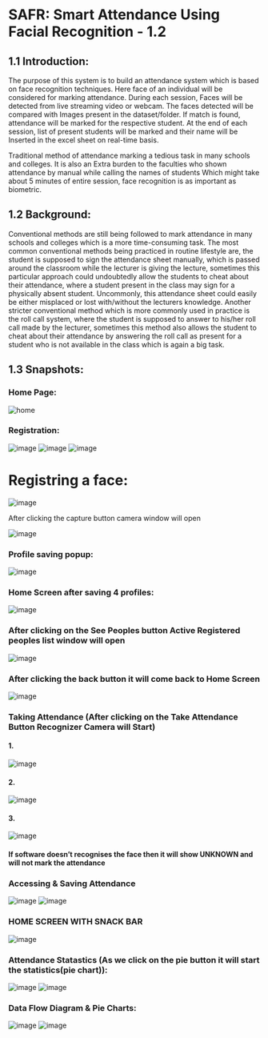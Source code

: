 # <b>SAFR:</b> Smart Attendance Using Facial Recognition - 1.2

## 1.1 Introduction:

The purpose of this system is to build an attendance system which is based on face recognition techniques. Here face of an individual will be considered for marking attendance. During each session, Faces will be detected from live streaming video or webcam. The faces detected will be compared with Images present in the dataset/folder. If match is found, attendance will be marked for the respective student. At the end of each session, list of present students will be marked and their name will be 
Inserted in the excel sheet on real-time basis.

Traditional method of attendance marking  a tedious task in many schools and colleges. It is also an Extra burden to the faculties who shown attendance by manual while calling the names of students Which might take about 5 minutes of entire session, face recognition is as  important as biometric.

## 1.2	Background:

Conventional methods are still being followed to mark attendance in many schools and colleges which is a more time-consuming task. The most common conventional methods being practiced in routine lifestyle are, the student is supposed to sign the attendance sheet manually, which is passed around the classroom while the lecturer is giving the lecture, sometimes this particular approach could undoubtedly allow the students to cheat about their attendance, where a student present in the class may sign for a physically absent student. Uncommonly, this attendance sheet could easily be either misplaced or lost with/without the lecturers knowledge. Another stricter conventional method which is more commonly used in practice is the roll call system, where the student is supposed to answer to his/her roll call made by the  lecturer, sometimes this method also allows the student to cheat about their attendance by answering the roll call as present for a student who is not available in the class which is again a big task.

## 1.3 Snapshots:

### Home Page:
![home](https://user-images.githubusercontent.com/75795377/183351430-788e831b-28e5-4593-ba82-a0ee9a11c663.jpg)

### Registration:
![image](https://user-images.githubusercontent.com/75795377/183351591-450b5b48-3e72-4b98-9436-6fc986c83b4b.png)
![image](https://user-images.githubusercontent.com/75795377/183351977-85e731f0-e06b-4e3d-acec-1d81116b336c.png)
![image](https://user-images.githubusercontent.com/75795377/183352211-6195126d-d9ea-48f7-96a9-bd56062db872.png)

# Registring a face:
![image](https://user-images.githubusercontent.com/75795377/183352380-6d4f055e-81c2-4e9c-a978-71163a588e68.png)

After clicking the capture button camera window will open

![image](https://user-images.githubusercontent.com/75795377/183352671-3412a78d-7a0f-493d-b2af-8306c4965f2d.png)

### Profile saving popup:
![image](https://user-images.githubusercontent.com/75795377/183353028-8d8e79f6-dc90-4a3d-b9b7-ccc951d86592.png)

### Home Screen after saving 4 profiles:
![image](https://user-images.githubusercontent.com/75795377/183353393-aa944ee3-694f-4227-9db6-ff05e29ae282.png)

### After clicking on the See Peoples button Active Registered peoples list window will open

![image](https://user-images.githubusercontent.com/75795377/183353666-fdeaee8d-f47d-43ba-81ce-74bb18833d17.png)

### After clicking the back button it will come back to Home Screen
![image](https://user-images.githubusercontent.com/75795377/183353779-335071d3-c70c-41a6-a0ea-4b686cac6dac.png)

### Taking Attendance (After clicking on the Take Attendance Button Recognizer Camera will Start)
#### 1.
![image](https://user-images.githubusercontent.com/75795377/183353921-9dd6ea03-e388-43cc-a353-95eface8fb67.png)
#### 2.
![image](https://user-images.githubusercontent.com/75795377/183353960-314491ae-a086-4dc7-858d-61cbd5a56e6c.png)
#### 3.
![image](https://user-images.githubusercontent.com/75795377/183354113-6b11e3c3-b849-48c0-ada4-8f7fbe35eccd.png)
#### If software doesn’t recognises the face then it will show UNKNOWN and will not mark the attendance

### Accessing & Saving Attendance
![image](https://user-images.githubusercontent.com/75795377/183354447-1f6ef6c5-884e-405f-bb3b-45614c8551ee.png)
![image](https://user-images.githubusercontent.com/75795377/183354507-0ebbd98e-8f2d-4390-8b75-d3b15226ded6.png)

### HOME SCREEN WITH SNACK BAR
![image](https://user-images.githubusercontent.com/75795377/183354601-23d9f449-aa33-4a20-903c-46b30532cea8.png)

### Attendance Statastics (As we click on the pie button it will start the statistics(pie chart)):
![image](https://user-images.githubusercontent.com/75795377/183354793-1c28cd38-6969-44d0-9784-32ac33f99840.png)
![image](https://user-images.githubusercontent.com/75795377/183354841-1af81386-90d6-467b-860d-65b9fe913393.png)

### Data Flow Diagram & Pie Charts:
![image](https://user-images.githubusercontent.com/75795377/183355265-c64812ad-989a-4a41-a50c-de9ce5a0403e.png)
![image](https://user-images.githubusercontent.com/75795377/183355401-46c31298-9345-49f6-ab17-8eacca9ef61b.png)







